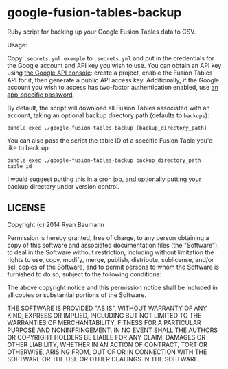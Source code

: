 google-fusion-tables-backup
===========================

Ruby script for backing up your Google Fusion Tables data to CSV.

Usage:

Copy `.secrets.yml.example` to `.secrets.yml` and put in the credentials for the Google account and API key you wish to use. You can obtain an API key using [the Google API console](https://code.google.com/apis/console/): create a project, enable the Fusion Tables API for it, then generate a public API access key. Additionally, if the Google account you wish to access has two-factor authentication enabled, use [an app-specific password](https://security.google.com/settings/security/apppasswords).

By default, the script will download all Fusion Tables associated with an account, taking an optional backup directory path (defaults to `backups`):

    bundle exec ./google-fusion-tables-backup [backup_directory_path]

You can also pass the script the table ID of a specific Fusion Table you'd like to back up:

    bundle exec ./google-fusion-tables-backup backup_directory_path table_id

I would suggest putting this in a cron job, and optionally putting your backup directory under version control.

LICENSE
-------

Copyright (c) 2014 Ryan Baumann

Permission is hereby granted, free of charge, to any person obtaining a copy
of this software and associated documentation files (the "Software"), to deal
in the Software without restriction, including without limitation the rights
to use, copy, modify, merge, publish, distribute, sublicense, and/or sell
copies of the Software, and to permit persons to whom the Software is
furnished to do so, subject to the following conditions:

The above copyright notice and this permission notice shall be included in
all copies or substantial portions of the Software.

THE SOFTWARE IS PROVIDED "AS IS", WITHOUT WARRANTY OF ANY KIND, EXPRESS OR
IMPLIED, INCLUDING BUT NOT LIMITED TO THE WARRANTIES OF MERCHANTABILITY,
FITNESS FOR A PARTICULAR PURPOSE AND NONINFRINGEMENT. IN NO EVENT SHALL THE
AUTHORS OR COPYRIGHT HOLDERS BE LIABLE FOR ANY CLAIM, DAMAGES OR OTHER
LIABILITY, WHETHER IN AN ACTION OF CONTRACT, TORT OR OTHERWISE, ARISING FROM,
OUT OF OR IN CONNECTION WITH THE SOFTWARE OR THE USE OR OTHER DEALINGS IN
THE SOFTWARE.